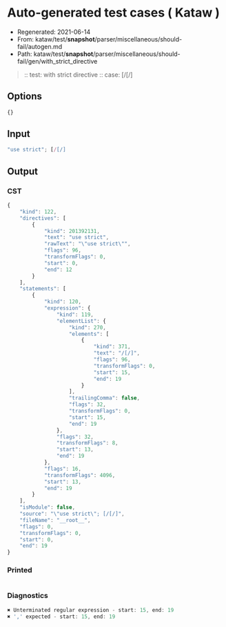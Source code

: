 # Auto-generated test cases ( Kataw )
- Regenerated: 2021-06-14
- From: kataw/test/__snapshot__/parser/miscellaneous/should-fail/autogen.md
- Path: kataw/test/__snapshot__/parser/miscellaneous/should-fail/gen/with_strict_directive
> :: test: with strict directive
> :: case: [/[/]
## Options

`````js
{}
`````
## Input

`````js
"use strict"; [/[/]
`````
## Output

### CST

```javascript
{
    "kind": 122,
    "directives": [
        {
            "kind": 201392131,
            "text": "use strict",
            "rawText": "\"use strict\"",
            "flags": 96,
            "transformFlags": 0,
            "start": 0,
            "end": 12
        }
    ],
    "statements": [
        {
            "kind": 120,
            "expression": {
                "kind": 119,
                "elementList": {
                    "kind": 270,
                    "elements": [
                        {
                            "kind": 371,
                            "text": "/[/]",
                            "flags": 96,
                            "transformFlags": 0,
                            "start": 15,
                            "end": 19
                        }
                    ],
                    "trailingComma": false,
                    "flags": 32,
                    "transformFlags": 0,
                    "start": 15,
                    "end": 19
                },
                "flags": 32,
                "transformFlags": 8,
                "start": 13,
                "end": 19
            },
            "flags": 16,
            "transformFlags": 4096,
            "start": 13,
            "end": 19
        }
    ],
    "isModule": false,
    "source": "\"use strict\"; [/[/]",
    "fileName": "__root__",
    "flags": 0,
    "transformFlags": 0,
    "start": 0,
    "end": 19
}
```

### Printed

```javascript

```

### Diagnostics

```javascript
✖ Unterminated regular expression - start: 15, end: 19
✖ ',' expected - start: 15, end: 19

```


